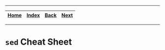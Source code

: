
---

| [Home](/README.md) | [Index](./README.md) | [Back](./6_xargs_cheat_sheet.md) | [Next](./8_find_cheat_sheet.md) |
| :---: | :---: | :---: | :---: |

---

# `sed` Cheat Sheet